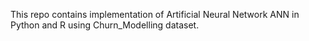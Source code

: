 This repo contains implementation of Artificial Neural Network ANN in Python and R using Churn_Modelling dataset.
